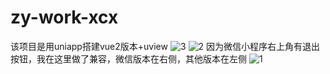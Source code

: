 # zy-work-xcx
该项目是用uniapp搭建vue2版本+uview
![3](https://github.com/luxiaozhen01/zy-work-xcx/assets/92143988/aaa492bd-7281-4c96-8a52-a3b1eaaa17c8)
![2](https://github.com/luxiaozhen01/zy-work-xcx/assets/92143988/1e53e44f-8b05-4a12-9d81-e16cf95a7a81)
因为微信小程序右上角有退出按钮，我在这里做了兼容，微信版本在右侧，其他版本在左侧
![1](https://github.com/luxiaozhen01/zy-work-xcx/assets/92143988/160edfbe-1420-45d3-9485-2b63c9aba971)
